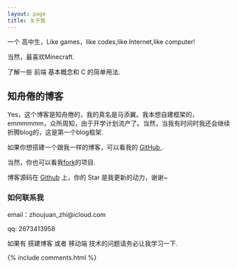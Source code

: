 ```yaml
---
layout: page
title: 关于我 
---
```


一个 高中生，Like games，like codes,like Internet,like computer!
<p>
当然，最喜欢Minecraft.
<p>
了解一些 前端 基本概念和 C 的简单用法.

<p>

<h2> 知舟倦的博客 </h2>  

<p>

Yes，这个博客是知舟倦的，我的真名是马添翼。我本想自建框架的，emmmmmm，众所周知，由于开学计划流产了。当然，当我有时间时我还会继续折腾blog的，这是第一个blog框架.

<p>

如果你想搭建一个跟我一样的博客，可以看我的 
<a href="github.com/zhizhoujuan.github.io"> GitHub </a>.

<p>

当然，你也可以看我<a href="leopardpan.github.io">fork</a>的项目.

</p>


博客源码在 <a target="_blank" href='https://github.com/zhizhoujuan/zhizhoujuan.github.io/'>Github</a> 上，你的 Star 是我更新的动力，谢谢~

<p> 

<p> 

<p> 


<h3> 如何联系我 </h3>  

<p> 
email：zhoujuan_zhi@icloud.com       
<p> 
qq: 2673413958    
<p> 
如果有 搭建博客 或者 移动端 技术的问题请务必让我学习一下.
<p> 


{% include comments.html %}

